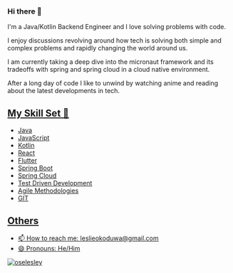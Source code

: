 ### Hi there 👋

I'm a Java/Kotlin Backend Engineer and I love solving problems with code.

I enjoy discussions revolving around how tech is solving both simple and complex problems and rapidly changing the world around us.

I am currently taking a deep dive into the micronaut framework and its tradeoffs with spring and spring cloud in a cloud native environment.

After a long day of code I like to unwind by watching anime and reading about the latest developments in tech.

## <u>My Skill Set 🔭<u>
* Java
* JavaScript
* Kotlin
* React
* Flutter
* Spring Boot
* Spring Cloud
* Test Driven Development
* Agile Methodologies
* GIT

## <u>Others<u>
* 📫 How to reach me: leslieokoduwa@gmail.com
* 😄 Pronouns: He/Him




<p align="left" marginTop="10px"> <img src="https://komarev.com/ghpvc/?username=oselesley&label=Profile%20views&color=ce9927&style=flat" alt="oselesley" /> </p>

<!--
**oselesley/oselesley** is a ✨ _special_ ✨ repository because its `README.md` (this file) appears on your GitHub profile.

Here are some ideas to get you started:

- 🔭 I’m currently working on 
- 🌱 I’m currently learning ...
- 👯 I’m looking to collaborate on ...
- 🤔 I’m looking for help with ...
- 💬 Ask me about ...
- 📫 How to reach me: ...
- 😄 Pronouns: ...
- ⚡ Fun fact: ...
-->

